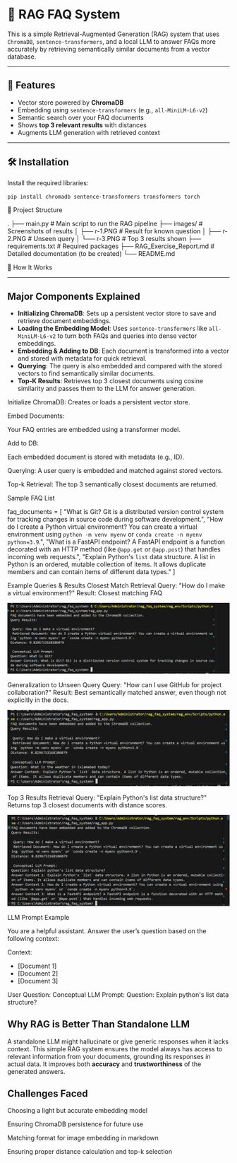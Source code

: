# 🧠 RAG FAQ System

This is a simple Retrieval-Augmented Generation (RAG) system that uses `ChromaDB`, `sentence-transformers`, and a local LLM to answer FAQs more accurately by retrieving semantically similar documents from a vector database.

---

## 🚀 Features

- Vector store powered by **ChromaDB**
- Embedding using `sentence-transformers` (e.g., `all-MiniLM-L6-v2`)
- Semantic search over your FAQ documents
- Shows **top 3 relevant results** with distances
- Augments LLM generation with retrieved context

---

## 🛠️ Installation

Install the required libraries:

```bash
pip install chromadb sentence-transformers transformers torch
```
📁 Project Structure

.
├── main.py                 # Main script to run the RAG pipeline
├── images/                 # Screenshots of results
│   ├── r-1.PNG             # Result for known question
│   ├── r-2.PNG             # Unseen query
│   └── r-3.PNG             # Top 3 results shown
├── requirements.txt        # Required packages
├── RAG_Exercise_Report.md  # Detailed documentation (to be created)
└── README.md

🔧 How It Works

---

##  Major Components Explained

- **Initializing ChromaDB**: Sets up a persistent vector store to save and retrieve document embeddings.
- **Loading the Embedding Model**: Uses `sentence-transformers` like `all-MiniLM-L6-v2` to turn both FAQs and queries into dense vector embeddings.
- **Embedding & Adding to DB**: Each document is transformed into a vector and stored with metadata for quick retrieval.
- **Querying**: The query is also embedded and compared with the stored vectors to find semantically similar documents.
- **Top-K Results**: Retrieves top 3 closest documents using cosine similarity and passes them to the LLM for answer generation.


Initialize ChromaDB:
Creates or loads a persistent vector store.

Embed Documents:

Your FAQ entries are embedded using a transformer model.

Add to DB:

Each embedded document is stored with metadata (e.g., ID).

Querying:
A user query is embedded and matched against stored vectors.

Top-k Retrieval:
The top 3 semantically closest documents are returned.

 Sample FAQ List

faq_documents = [
    "What is Git? Git is a distributed version control system for tracking changes in source code during software development.",
    "How do I create a Python virtual environment? You can create a virtual environment using `python -m venv myenv` or `conda create -n myenv python=3.9`.",
    "What is a FastAPI endpoint? A FastAPI endpoint is a function decorated with an HTTP method (like `@app.get` or `@app.post`) that handles incoming web requests.",
    "Explain Python's `list` data structure. A list in Python is an ordered, mutable collection of items. It allows duplicate members and can contain items of different data types."
]

 Example Queries & Results
 Closest Match Retrieval
Query: "How do I make a virtual environment?"
Result: Closest matching FAQ


![alt text](images/r-1.PNG) 



 Generalization to Unseen Query
Query: "How can I use GitHub for project collaboration?"
Result: Best semantically matched answer, even though not explicitly in the docs.


![alt text](images/r-2.PNG) 


 Top 3 Results Retrieval
Query: "Explain Python's list data structure?"
Returns top 3 closest documents with distance scores.


![alt text](images/r-3.PNG) 



 LLM Prompt Example

You are a helpful assistant. Answer the user’s question based on the following context:

Context:
- [Document 1]
- [Document 2]
- [Document 3]

User Question:
Conceptual LLM Prompt:
Question: Explain python's list data structure?

##  Why RAG is Better Than Standalone LLM

A standalone LLM might hallucinate or give generic responses when it lacks context. This simple RAG system ensures the model always has access to relevant information from your documents, grounding its responses in actual data. It improves both **accuracy** and **trustworthiness** of the generated answers.



## Challenges Faced
Choosing a light but accurate embedding model

Ensuring ChromaDB persistence for future use

Matching format for image embedding in markdown

Ensuring proper distance calculation and top-k selection

